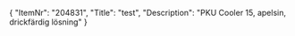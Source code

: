 {
  "ItemNr": "204831",
  "Title": "test",
  "Description": "PKU Cooler 15, apelsin, drickfärdig lösning"
}